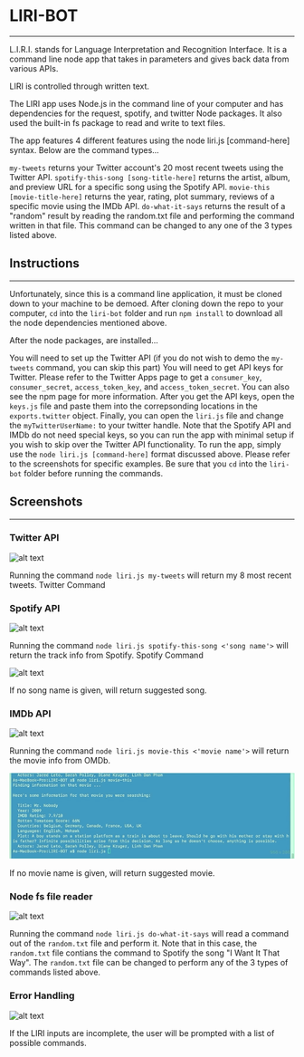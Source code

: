 # LIRI-BOT
___________________________________________________________________________________________________________________

L.I.R.I. stands for Language Interpretation and Recognition Interface. It is a command line node app that takes in parameters and gives back data from various APIs.

LIRI is controlled through written text.

The LIRI app uses Node.js in the command line of your computer and has dependencies for the request, spotify, and twitter Node packages. It also used the built-in fs package to read and write to text files.

The app features 4 different features using the node liri.js [command-here] syntax. Below are the command types...

`my-tweets` returns your Twitter account's 20 most recent tweets using the Twitter API.
`spotify-this-song [song-title-here]` returns the artist, album, and preview URL for a specific song using the Spotify API.
`movie-this [movie-title-here]` returns the year, rating, plot summary, reviews of a specific movie using the IMDb API.
`do-what-it-says` returns the result of a "random" result by reading the random.txt file and performing the command written in that file.       This command can be changed to any one of the 3 types listed above.

## Instructions
__________________________________________________________________________
Unfortunately, since this is a command line application, it must be cloned down to your machine to be demoed. After cloning down the repo to your computer, `cd` into the `liri-bot` folder and run `npm install` to download all the node dependencies mentioned above.

After the node packages, are installed...

You will need to set up the Twitter API (if you do not wish to demo the `my-tweets` command, you can skip this part)
You will need to get API keys for Twitter. Please refer to the Twitter Apps page to get a `consumer_key`, `consumer_secret`, `access_token_key`, and `access_token_secret`. You can also see the npm page for more information.
After you get the API keys, open the `keys.js` file and paste them into the correpsonding locations in the `exports.twitter` object.
Finally, you can open the `liri.js` file and change the `myTwitterUserName:` to your twitter handle.
Note that the Spotify API and IMDb do not need special keys, so you can run the app with minimal setup if you wish to skip over the Twitter API functionality.
To run the app, simply use the `node liri.js [command-here]` format discussed above. Please refer to the screenshots for specific examples. Be sure that you `cd` into the `liri-bot` folder before running the commands.

## Screenshots
____________________________________________________________________________________________
### Twitter API
![alt text](./screenshots/my-tweets.gif)

Running the command `node liri.js my-tweets` will return my 8 most recent tweets. Twitter Command

### Spotify API
![alt text](./screenshots/heyjude.gif)

Running the command `node liri.js spotify-this-song <'song name'>` will return the track info from Spotify. Spotify Command

![alt text](./screenshots/thesigns.gif)

If no song name is given, will return suggested song. 

### IMDb API
![alt text](./screenshots/goodfellas.gif)

Running the command `node liri.js movie-this <'movie name'>` will return the movie info from OMDb. 

![alt text](./screenshots/mrnobody.gif)

If no movie name is given, will return suggested movie. 

### Node fs file reader
![alt text](./screenshots/do.gif)

Running the command `node liri.js do-what-it-says` will read a command out of the `random.txt` file and perform it. 
Note that in this case, the `random.txt` file contians the command to Spotify the song "I Want It That Way". The `random.txt` file can be changed to perform any of the 3 types of commands listed above.

### Error Handling
![alt text](./screenshots/err.gif)

If the LIRI inputs are incomplete, the user will be prompted with a list of possible commands. 
